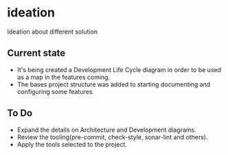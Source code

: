 # ideation

Ideation about different solution

## Current state

* It's being created a Development Life Cycle diagram in order to be used as a map in the features coming.
* The bases project structure was added to starting documenting and configuring some features.

## To Do

* Expand the details on Architecture and Development diagrams.
* Review the tooling(pre-commit, check-style, sonar-lint and others).
* Apply the tools selected to the project.